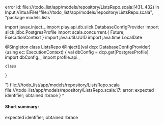 error id: file://<WORKSPACE>/todo_list/app/models/repository/ListsRepo.scala:[431..432) in Input.VirtualFile("file://<WORKSPACE>/todo_list/app/models/repository/ListsRepo.scala", "package models.lists

import javax.inject._
import play.api.db.slick.DatabaseConfigProvider
import slick.jdbc.PostgresProfile
import scala.concurrent.{ Future, ExecutionContext }
import java.util.UUID
import java.time.LocalDate

@Singleton
class ListsRepo @Inject()(val dcp: DatabaseConfigProvider)(using ec: ExecutionContext) {
    val dbConfig = dcp.get[PostgresProfile]
    import dbConfig._
    import profile.api._

    class
}

")
file://<WORKSPACE>/todo_list/app/models/repository/ListsRepo.scala
file://<WORKSPACE>/todo_list/app/models/repository/ListsRepo.scala:17: error: expected identifier; obtained rbrace
}
^
#### Short summary: 

expected identifier; obtained rbrace